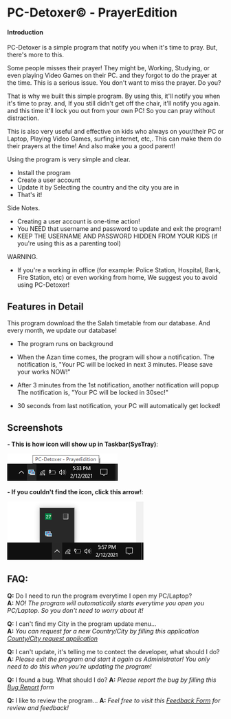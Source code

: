 # PC-Detoxer© - PrayerEdition

#### Introduction

PC-Detoxer is a simple program that notify you when it's time to pray.
But, there's more to this.

Some people misses their prayer! They might be, Working, Studying, or even playing Video Games on their PC.
and they forgot to do the prayer at the time. 
This is a serious issue. You don't want to miss the prayer. Do you?

That is why we built this simple program. By using this, it'll notify you when it's time to pray. and, If you still didn't get off the chair, 
it'll notify you again. and this time it'll lock you out from your own PC! So you can pray without distraction. 

This is also very useful and effective on kids who always on your/their PC or Laptop, Playing Video Games, surfing internet, etc,.
This can make them do their prayers at the time! And also make you a good parent!

Using the program is very simple and clear.
- Install the program
- Create a user account
- Update it by Selecting the country and the city you are in
- That's it!

Side Notes.
- Creating a user account is one-time action!
- You NEED that username and password to update and exit the program!
- KEEP THE USERNAME AND PASSWORD HIDDEN FROM YOUR KIDS (if you're using this as a parenting tool)

WARNING.
- If you're a working in office (for example: Police Station, Hospital, Bank, Fire Station, etc) or even working from home,
We suggest you to avoid using PC-Detoxer!


## Features in Detail
This program download the the Salah timetable from our database. And every month, we update our database!

- The program runs on background

- When the Azan time comes, the program will show a notification. The notification is, 
"Your PC will be locked in next 3 minutes. Please save your works NOW!"

- After 3 minutes from the 1st notification, another notification will popup The notification is, 
"Your PC will be locked in 30sec!"

- 30 seconds from last notification, your PC will automatically get locked!

## Screenshots

**- This is how icon will show up in Taskbar(SysTray)**:

![Icon in Taskbar(SysTray)](/imgs/1.png)

**- If you couldn't find the icon, click this arrow!**:

![Icon in SysTray)](/imgs/2.png)


## FAQ:
**Q:** Do I need to run the program everytime I open my PC/Laptop?  
**A:** *NO! The program will automatically starts everytime you open you PC/Laptop. So you don't need to worry about it!*

**Q:** I can't find my City in the program update menu...  
**A:** *You can request for a new Country/City by filling this application [County/City request application](https://forms.gle/VWLVvrGecUNE6bTL8)*

**Q:** I can't update, it's telling me to contect the developer, what should I do?  
**A:** *Please exit the program and start it again as Administrator! You only need to do this when you're updating the program!*

**Q:** I found a bug. What should I do? 
**A:** *Please report the bug by filling this [Bug Report](https://forms.gle/DMdtgAswRPm6jgBv8) form*

**Q:** I like to review the program...
**A:** *Feel free to visit this [Feedback Form](https://forms.gle/n9xEnDSfP1MF3acP9) for review and feedback!*
